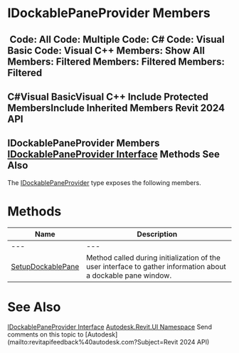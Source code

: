# IDockablePaneProvider Members

﻿
 Code: All Code: Multiple Code: C# Code: Visual Basic Code: Visual C++  Members: Show All Members: Filtered Members: Filtered Members: Filtered   
---  
C#Visual BasicVisual C++
Include Protected MembersInclude Inherited Members
Revit 2024 API  
---  
IDockablePaneProvider Members  
[IDockablePaneProvider Interface](cde36571-ccf1-f628-9e34-6a720388d348.md "IDockablePaneProvider Interface") Methods See Also  
---  
The [IDockablePaneProvider](cde36571-ccf1-f628-9e34-6a720388d348.md "IDockablePaneProvider Interface") type exposes the following members.
# Methods
| Name | Description |
| --- | --- |
| --- | --- | --- |
| [SetupDockablePane](c0b6c6b7-6827-a788-1f19-e02ed3423db9.md "SetupDockablePane Method") | Method called during initialization of the user interface to gather information about a dockable pane window. |

# See Also
[IDockablePaneProvider Interface](cde36571-ccf1-f628-9e34-6a720388d348.md "IDockablePaneProvider Interface")
[Autodesk.Revit.UI Namespace](e86fd90a-8957-02a6-da7f-ced248966e3e.md "Autodesk.Revit.UI Namespace")
Send comments on this topic to [Autodesk](mailto:revitapifeedback%40autodesk.com?Subject=Revit 2024 API)